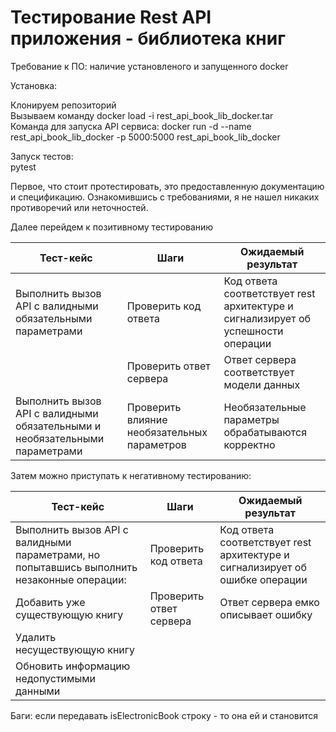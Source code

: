 Тестирование Rest API приложения - библиотека книг
========================

Требование к ПО: наличие установленого и запущенного docker 

Установка:  

Клонируем репозиторий  
Вызываем команду docker load -i rest_api_book_lib_docker.tar  
Команда для запуска API сервиса: docker run -d --name rest_api_book_lib_docker -p 5000:5000 rest_api_book_lib_docker  

Запуск тестов:  
pytest

Первое, что стоит протестировать, это предоставленную документацию и спецификацию. Ознакомившись с требованиями, я не нашел никаких противоречий или неточностей.

Далее перейдем к позитивному тестированию

| Тест-кейс                                                                   | Шаги                                        | Ожидаемый результат                                                              |
|-----------------------------------------------------------------------------|---------------------------------------------|----------------------------------------------------------------------------------|
| Выполнить вызов API c валидными обязательными параметрами                   | Проверить код ответа                        | Код ответа соответствует rest архитектуре и сигнализирует об успешности операции |
|                                                                             | Проверить ответ сервера                     | Ответ сервера соответствует модели данных                                        |
| Выполнить вызов API c валидными обязательными и необязательными параметрами | Проверить влияние необязательных параметров | Необязательные параметры обрабатываются корректно                                |

Затем можно приступать к негативному тестированию:

| Тест-кейс                                                                                  | Шаги                                        | Ожидаемый результат                                                          |
|--------------------------------------------------------------------------------------------|---------------------------------------------|------------------------------------------------------------------------------|
| Выполнить вызов API c валидными параметрами, но попытавшись выполнить незаконные операции: | Проверить код ответа                | Код ответа соответствует rest архитектуре и сигнализирует об ошибке операции |
| Добавить уже существующую книгу                                                            | Проверить ответ сервера | Ответ сервера емко описывает ошибку                                              |
| Удалить несуществующую книгу                                                               |  |                                                                              |
| Обновить информацию недопустимыми данными                                                  |  |                                                                              |

Баги:
если передавать isElectronicBook строку - то она ей и становится

